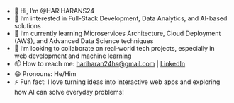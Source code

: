 - 👋 Hi, I’m @HARIHARANS24
- 👀 I’m interested in Full-Stack Development, Data Analytics, and AI-based solutions
- 🌱 I’m currently learning Microservices Architecture, Cloud Deployment (AWS), and Advanced Data Science techniques
- 💞️ I’m looking to collaborate on real-world tech projects, especially in web development and machine learning
- 📫 How to reach me: hariharan24hs@gmail.com | [LinkedIn](https://linkedin.com/in/hariharan-s24)
- 😄 Pronouns: He/Him
- ⚡ Fun fact: I love turning ideas into interactive web apps and exploring how AI can solve everyday problems!
